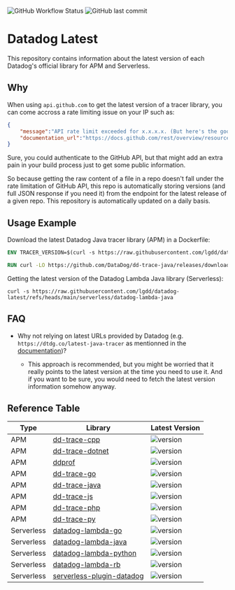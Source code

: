 ![GitHub Workflow Status](https://img.shields.io/github/actions/workflow/status/lgdd/datadog-latest/auto-update.yml?label=auto-update&style=flat)
![GitHub last commit](https://img.shields.io/github/last-commit/lgdd/datadog-latest?style=flat&color=blue)

# Datadog Latest

This repository contains information about the latest version of each Datadog's official library for APM and Serverless.

## Why

When using `api.github.com` to get the latest version of a tracer library, you can come accross a rate limiting issue on your IP such as:

```json
{
    "message":"API rate limit exceeded for x.x.x.x. (But here's the good news: Authenticated requests get a higher rate limit. Check out the documentation for more details.)",
    "documentation_url":"https://docs.github.com/rest/overview/resources-in-the-rest-api#rate-limiting"
}
```

Sure, you could authenticate to the GitHub API, but that might add an extra pain in your build process just to get some public information.

So because getting the raw content of a file in a repo doesn't fall under the rate limitation of GitHub API, this repo is automatically storing versions (and full JSON response if you need it) from the endpoint for the latest release of a given repo. This repository is automatically updated on a daily basis.

## Usage Example

Download the latest Datadog Java tracer library (APM) in a Dockerfile:
```Dockerfile
ENV TRACER_VERSION=$(curl -s https://raw.githubusercontent.com/lgdd/datadog-latest/refs/heads/main/apm/dd-trace-java)

RUN curl -LO https://github.com/DataDog/dd-trace-java/releases/download/${TRACER_VERSION}/dd-java-agent.jar
```

Getting the latest version of the Datadog Lambda Java library (Serverless):
```
curl -s https://raw.githubusercontent.com/lgdd/datadog-latest/refs/heads/main/serverless/datadog-lambda-java
```

## FAQ

- Why not relying on latest URLs provided by Datadog (e.g. `https://dtdg.co/latest-java-tracer` as mentionned in the [documentation](https://docs.datadoghq.com/tracing/trace_collection/automatic_instrumentation/dd_libraries/java/?tab=dockerfile#instrument-your-application))?

    - This approach is recommended, but you might be worried that it really points to the latest version at the time you need to use it. And if you want to be sure, you would need to fetch the latest version information somehow anyway.

## Reference Table

| Type       | Library                                                                              | Latest Version |
| ---------- | ------------------------------------------------------------------------------------ | -------------- |
| APM        | [dd-trace-cpp](https://github.com/DataDog/dd-trace-cpp)                              | ![version](https://img.shields.io/badge/dynamic/json?url=https%3A%2F%2Fraw.githubusercontent.com%2Flgdd%2Fdatadog-latest%2Frefs%2Fheads%2Fmain%2Fapm%2Fdd-trace-cpp.json&query=%24.tag_name&style=flat&label=%20&color=purple) |
| APM        | [dd-trace-dotnet](https://github.com/DataDog/dd-trace-dotnet)                        | ![version](https://img.shields.io/badge/dynamic/json?url=https%3A%2F%2Fraw.githubusercontent.com%2Flgdd%2Fdatadog-latest%2Frefs%2Fheads%2Fmain%2Fapm%2Fdd-trace-dotnet.json&query=%24.tag_name&style=flat&label=%20&color=purple) |
| APM        | [ddprof](https://github.com/DataDog/ddprof)                                          | ![version](https://img.shields.io/badge/dynamic/json?url=https%3A%2F%2Fraw.githubusercontent.com%2Flgdd%2Fdatadog-latest%2Frefs%2Fheads%2Fmain%2Fapm%2Fddprof.json&query=%24.tag_name&style=flat&label=%20&color=purple) |
| APM        | [dd-trace-go](https://github.com/DataDog/dd-trace-go)                                | ![version](https://img.shields.io/badge/dynamic/json?url=https%3A%2F%2Fraw.githubusercontent.com%2Flgdd%2Fdatadog-latest%2Frefs%2Fheads%2Fmain%2Fapm%2Fdd-trace-go.json&query=%24.tag_name&style=flat&label=%20&color=purple) |
| APM        | [dd-trace-java](https://github.com/DataDog/dd-trace-java)                            | ![version](https://img.shields.io/badge/dynamic/json?url=https%3A%2F%2Fraw.githubusercontent.com%2Flgdd%2Fdatadog-latest%2Frefs%2Fheads%2Fmain%2Fapm%2Fdd-trace-java.json&query=%24.tag_name&style=flat&label=%20&color=purple) |
| APM        | [dd-trace-js](https://github.com/DataDog/dd-trace-js)                                | ![version](https://img.shields.io/badge/dynamic/json?url=https%3A%2F%2Fraw.githubusercontent.com%2Flgdd%2Fdatadog-latest%2Frefs%2Fheads%2Fmain%2Fapm%2Fdd-trace-js.json&query=%24.tag_name&style=flat&label=%20&color=purple) |
| APM        | [dd-trace-php](https://github.com/DataDog/dd-trace-php)                              | ![version](https://img.shields.io/badge/dynamic/json?url=https%3A%2F%2Fraw.githubusercontent.com%2Flgdd%2Fdatadog-latest%2Frefs%2Fheads%2Fmain%2Fapm%2Fdd-trace-php.json&query=%24.tag_name&style=flat&label=%20&color=purple) |
| APM        | [dd-trace-py](https://github.com/DataDog/dd-trace-py)                                | ![version](https://img.shields.io/badge/dynamic/json?url=https%3A%2F%2Fraw.githubusercontent.com%2Flgdd%2Fdatadog-latest%2Frefs%2Fheads%2Fmain%2Fapm%2Fdd-trace-py.json&query=%24.tag_name&style=flat&label=%20&color=purple) |
| Serverless | [datadog-lambda-go](https://github.com/DataDog/datadog-lambda-go)                          | ![version](https://img.shields.io/badge/dynamic/json?url=https%3A%2F%2Fraw.githubusercontent.com%2Flgdd%2Fdatadog-latest%2Frefs%2Fheads%2Fmain%2Fserverless%2Fdatadog-lambda-go.json&query=%24.tag_name&style=flat&label=%20&color=purple) |
| Serverless | [datadog-lambda-java](https://github.com/DataDog/datadog-lambda-java)                      | ![version](https://img.shields.io/badge/dynamic/json?url=https%3A%2F%2Fraw.githubusercontent.com%2Flgdd%2Fdatadog-latest%2Frefs%2Fheads%2Fmain%2Fserverless%2Fdatadog-lambda-java.json&query=%24.tag_name&style=flat&label=%20&color=purple) |
| Serverless | [datadog-lambda-python](https://github.com/DataDog/datadog-lambda-python)                  | ![version](https://img.shields.io/badge/dynamic/json?url=https%3A%2F%2Fraw.githubusercontent.com%2Flgdd%2Fdatadog-latest%2Frefs%2Fheads%2Fmain%2Fserverless%2Fdatadog-lambda-python.json&query=%24.tag_name&style=flat&label=%20&color=purple) |
| Serverless | [datadog-lambda-rb](https://github.com/DataDog/datadog-lambda-rb)                          | ![version](https://img.shields.io/badge/dynamic/json?url=https%3A%2F%2Fraw.githubusercontent.com%2Flgdd%2Fdatadog-latest%2Frefs%2Fheads%2Fmain%2Fserverless%2Fdatadog-lambda-rb.json&query=%24.tag_name&style=flat&label=%20&color=purple) |
| Serverless | [serverless-plugin-datadog](https://github.com/DataDog/serverless-plugin-datadog)    | ![version](https://img.shields.io/badge/dynamic/json?url=https%3A%2F%2Fraw.githubusercontent.com%2Flgdd%2Fdatadog-latest%2Frefs%2Fheads%2Fmain%2Fserverless%2Fserverless-plugin-datadog.json&query=%24.tag_name&style=flat&label=%20&color=purple) |